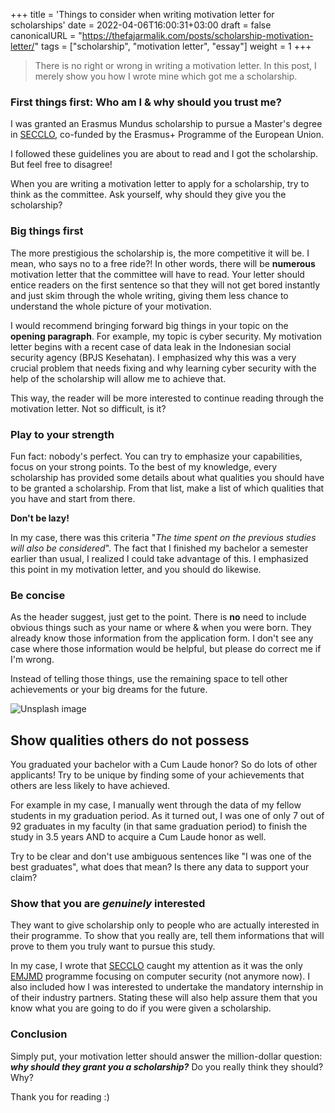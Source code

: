 +++
title = 'Things to consider when writing motivation letter for scholarships'
date = 2022-04-06T16:00:31+03:00
draft = false
canonicalURL = "https://thefajarmalik.com/posts/scholarship-motivation-letter/"
tags = ["scholarship", "motivation letter", "essay"]
weight = 1
+++
> There is no right or wrong in writing a motivation letter. In this post, I merely show you how I wrote mine which got me a scholarship.
> 

### First things first: Who am I & why should you trust me?

I was granted an Erasmus Mundus scholarship to pursue a Master's degree in [SECCLO](https://www.secclo.eu/), co-funded by the Erasmus+ Programme of the European Union.

I followed these guidelines you are about to read and I got the scholarship. But feel free to disagree!

When you are writing a motivation letter to apply for a scholarship, try to think as the committee. Ask yourself, why should they give you the scholarship?

### Big things first

The more prestigious the scholarship is, the more competitive it will be. I mean, who says no to a free ride?! In other words, there will be **numerous** motivation letter that the committee will have to read. Your letter should entice readers on the first sentence so that they will not get bored instantly and just skim through the whole writing, giving them less chance to understand the whole picture of your motivation.

I would recommend bringing forward big things in your topic on the **opening paragraph**. For example, my topic is cyber security. My motivation letter begins with a recent case of data leak in the Indonesian social security agency (BPJS Kesehatan). I emphasized why this was a very crucial problem that needs fixing and why learning cyber security with the help of the scholarship will allow me to achieve that.

This way, the reader will be more interested to continue reading through the motivation letter. Not so difficult, is it?

### Play to your strength

Fun fact: nobody's perfect. You can try to emphasize your capabilities, focus on your strong points. To the best of my knowledge, every scholarship has provided some details about what qualities you should have to be granted a scholarship. From that list, make a list of which qualities that you have and start from there.

**Don't be lazy!**

In my case, there was this criteria "*The time spent on the previous studies will also be considered*". The fact that I finished my bachelor a semester earlier than usual, I realized I could take advantage of this. I emphasized this point in my motivation letter, and you should do likewise.

### Be concise

As the header suggest, just get to the point. There is **no** need to include obvious things such as your name or where & when you were born. They already know those information from the application form. I don't see any case where those information would be helpful, but please do correct me if I'm wrong.

Instead of telling those things, use the remaining space to tell other achievements or your big dreams for the future.

![Unsplash image](https://images.unsplash.com/photo-1627556704290-2b1f5853ff78?crop=entropy&cs=tinysrgb&fit=max&fm=jpg&ixid=MnwxMTc3M3wwfDF8c2VhcmNofDI1fHxncmFkdWF0ZXxlbnwwfHx8fDE2NDkxNjQzNzU&ixlib=rb-1.2.1&q=80&w=2000)

## Show qualities others do not possess

You graduated your bachelor with a Cum Laude honor? So do lots of other applicants! Try to be unique by finding some of your achievements that others are less likely to have achieved.

For example in my case, I manually went through the data of my fellow students in my graduation period. As it turned out, I was one of only 7 out of 92 graduates in my faculty (in that same graduation period) to finish the study in 3.5 years AND to acquire a Cum Laude honor as well.

Try to be clear and don't use ambiguous sentences like "I was one of the best graduates", what does that mean? Is there any data to support your claim?

### Show that you are *genuinely* interested

They want to give scholarship only to people who are actually interested in their programme. To show that you really are, tell them informations that will prove to them you truly want to pursue this study.

In my case, I wrote that [SECCLO](https://www.secclo.eu/) caught my attention as it was the only [EMJMD](https://erasmus-plus.ec.europa.eu/opportunities/individuals/students/erasmus-mundus-joint-masters-scholarships) programme focusing on computer security (not anymore now). I also included how I was interested to undertake the mandatory internship in of their industry partners. Stating these will also help assure them that you know what you are going to do if you were given a scholarship.

### Conclusion

Simply put, your motivation letter should answer the million-dollar question: ***why should they grant you a scholarship?*** Do you really think they should? Why?

Thank you for reading :)